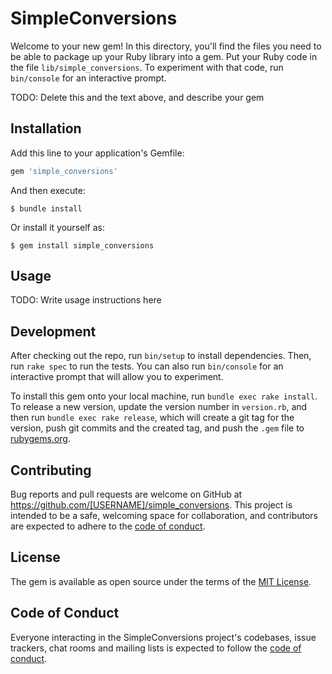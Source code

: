# SimpleConversions

Welcome to your new gem! In this directory, you'll find the files you need to be able to package up your Ruby library into a gem. Put your Ruby code in the file `lib/simple_conversions`. To experiment with that code, run `bin/console` for an interactive prompt.

TODO: Delete this and the text above, and describe your gem

## Installation

Add this line to your application's Gemfile:

```ruby
gem 'simple_conversions'
```

And then execute:

    $ bundle install

Or install it yourself as:

    $ gem install simple_conversions

## Usage

TODO: Write usage instructions here

## Development

After checking out the repo, run `bin/setup` to install dependencies. Then, run `rake spec` to run the tests. You can also run `bin/console` for an interactive prompt that will allow you to experiment.

To install this gem onto your local machine, run `bundle exec rake install`. To release a new version, update the version number in `version.rb`, and then run `bundle exec rake release`, which will create a git tag for the version, push git commits and the created tag, and push the `.gem` file to [rubygems.org](https://rubygems.org).

## Contributing

Bug reports and pull requests are welcome on GitHub at https://github.com/[USERNAME]/simple_conversions. This project is intended to be a safe, welcoming space for collaboration, and contributors are expected to adhere to the [code of conduct](https://github.com/[USERNAME]/simple_conversions/blob/master/CODE_OF_CONDUCT.md).

## License

The gem is available as open source under the terms of the [MIT License](https://opensource.org/licenses/MIT).

## Code of Conduct

Everyone interacting in the SimpleConversions project's codebases, issue trackers, chat rooms and mailing lists is expected to follow the [code of conduct](https://github.com/[USERNAME]/simple_conversions/blob/master/CODE_OF_CONDUCT.md).
